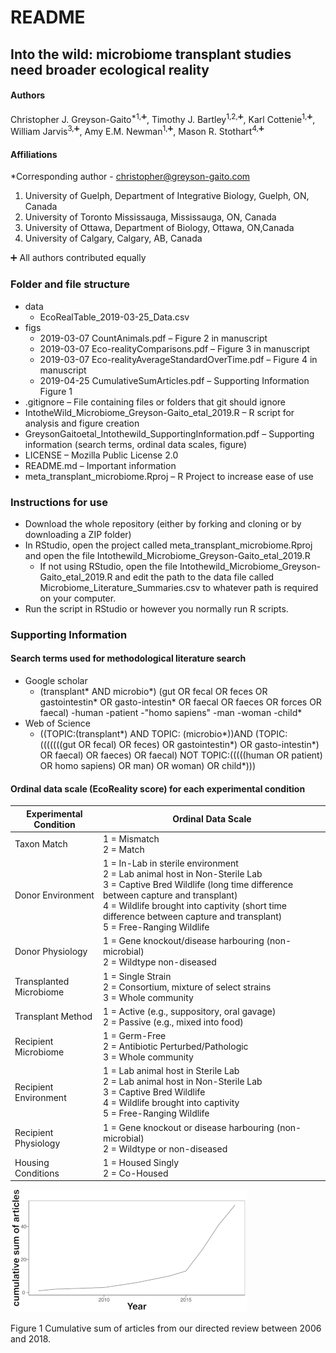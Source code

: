 # README

## Into the wild: microbiome transplant studies need broader ecological reality


#### Authors

Christopher J. Greyson-Gaito<sup>*1,:heavy_plus_sign:</sup>, Timothy J. Bartley<sup>1,2,:heavy_plus_sign:</sup>, Karl Cottenie<sup>1,:heavy_plus_sign:</sup>, William Jarvis<sup>3,:heavy_plus_sign:</sup>, Amy E.M. Newman<sup>1,:heavy_plus_sign:</sup>, Mason R. Stothart<sup>4,:heavy_plus_sign:</sup>

#### Affiliations

*Corresponding author - christopher@greyson-gaito.com

1. University of Guelph, Department of Integrative Biology, Guelph, ON, Canada
2. University of Toronto Mississauga, Mississauga, ON, Canada
3. University of Ottawa, Department of Biology, Ottawa, ON,Canada
4. University of Calgary, Calgary, AB, Canada

:heavy_plus_sign: All authors contributed equally

### Folder and file structure
* data
    * EcoRealTable_2019-03-25_Data.csv
* figs
    * 2019-03-07 CountAnimals.pdf &ndash; Figure 2 in manuscript
    * 2019-03-07 Eco-realityComparisons.pdf &ndash;  Figure 3 in manuscript
    * 2019-03-07 Eco-realityAverageStandardOverTime.pdf &ndash; Figure 4 in manuscript
    * 2019-04-25 CumulativeSumArticles.pdf &ndash; Supporting Information Figure 1
* .gitignore &ndash; File containing files or folders that git should ignore
* IntotheWild_Microbiome_Greyson-Gaito_etal_2019.R &ndash; R script for analysis and figure creation
* GreysonGaitoetal_Intothewild_SupportingInformation.pdf &ndash; Supporting information (search terms, ordinal data scales, figure)
* LICENSE &ndash; Mozilla Public License 2.0
* README.md &ndash; Important information
* meta_transplant_microbiome.Rproj &ndash; R Project to increase ease of use



### Instructions for use
* Download the whole repository (either by forking and cloning or by downloading a ZIP folder)
* In RStudio, open the project called meta_transplant_microbiome.Rproj and open the file Intothewild_Microbiome_Greyson-Gaito_etal_2019.R
	* If not using RStudio, open the file Intothewild_Microbiome_Greyson-Gaito_etal_2019.R and edit the path to the data file called Microbiome_Literature_Summaries.csv to whatever path is required on your computer.
* Run the script in RStudio or however you normally run R scripts.

### Supporting Information

#### Search terms used for methodological literature search

* Google scholar
	* (transplant* AND microbio*) (gut OR fecal OR feces OR gastointestin* OR gasto-intestin* OR faecal OR faeces OR forces OR faecal) -human -patient -"homo sapiens" -man -woman -child*
* Web of Science
	* ((TOPIC:(transplant*) AND TOPIC: (microbio*))AND (TOPIC: (((((((gut OR fecal) OR feces) OR gastointestin*) OR gasto-intestin*) OR faecal) OR faeces)  OR faecal) NOT TOPIC:(((((human OR patient) OR homo sapiens) OR man) OR woman) OR child*)))

#### Ordinal data scale (EcoReality score) for each experimental condition

| Experimental Condition  | Ordinal Data Scale                                                                                                                                                                                                                                                            |
|-------------------------|-------------------------------------------------------------------------------------------------------------------------------------------------------------------------------------------------------------------------------------------------------------------------------|
| Taxon Match             | 1 = Mismatch <br> 2 = Match                                                                                                                                                                                                                                                        |
| Donor Environment       | 1 = In-Lab in sterile environment <br> 2 = Lab animal host in Non-Sterile Lab <br>  3 = Captive Bred Wildlife (long time difference between capture and transplant) <br>  4 = Wildlife brought into captivity (short time difference between capture and transplant) <br> 5 = Free-Ranging Wildlife |
| Donor Physiology        | 1 = Gene knockout/disease harbouring (non-microbial) <br> 2 = Wildtype non-diseased |
| Transplanted Microbiome | 1 = Single Strain <br> 2 = Consortium, mixture of select strains <br> 3 = Whole community |
| Transplant Method       | 1 = Active (e.g., suppository, oral gavage) <br> 2 = Passive (e.g., mixed into food)                                                                                                                                                                                               |
| Recipient Microbiome    | 1 = Germ-Free <br> 2 = Antibiotic Perturbed/Pathologic <br> 3 = Whole community |
| Recipient Environment   | 1 = Lab animal host in Sterile Lab <br> 2 = Lab animal host in Non-Sterile Lab <br> 3 = Captive Bred Wildlife <br> 4 = Wildlife brought into captivity <br> 5 = Free-Ranging Wildlife |
| Recipient Physiology    | 1 = Gene knockout or disease harbouring (non-microbial) <br> 2 = Wildtype or non-diseased |
| Housing Conditions      | 1 = Housed Singly <br> 2 = Co-Housed |

![SI Figure 1](figs/2019-05-05CumulativeSumArticleslarge.png)

Figure 1 Cumulative sum of articles from our directed review between 2006 and 2018.

